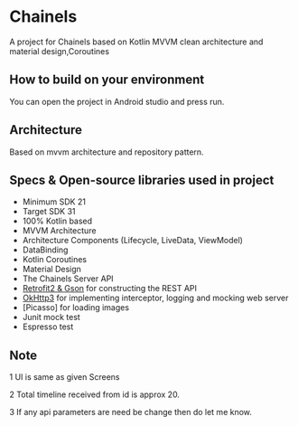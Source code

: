 # Chainels

A project for Chainels based on Kotlin MVVM clean architecture and material design,Coroutines

## How to build on your environment
You can open the project in Android studio and press run.

## Architecture
Based on mvvm architecture and repository pattern.

## Specs & Open-source libraries used in project
- Minimum SDK 21
- Target SDK 31
- 100% Kotlin based
- MVVM Architecture
- Architecture Components (Lifecycle, LiveData, ViewModel)
- DataBinding
- Kotlin Coroutines
- Material Design
- The Chainels Server  API
- [Retrofit2 & Gson](https://github.com/square/retrofit) for constructing the REST API
- [OkHttp3](https://github.com/square/okhttp) for implementing interceptor, logging and mocking web server
- [Picasso] for loading images
- Junit mock test
- Espresso test

## Note
1 UI is same as given Screens

2 Total timeline received from id is approx 20.

3 If any api parameters are need be change then do let me know.
